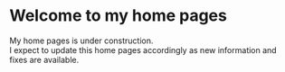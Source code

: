 # Welcome to my home pages

My home pages is under construction.       
I expect to update this home pages accordingly as new information and fixes are available.